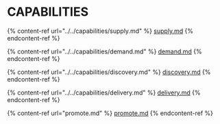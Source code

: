 # CAPABILITIES

{% content-ref url="../../capabilities/supply.md" %}
[supply.md](../../capabilities/supply.md)
{% endcontent-ref %}

{% content-ref url="../../capabilities/demand.md" %}
[demand.md](../../capabilities/demand.md)
{% endcontent-ref %}

{% content-ref url="../../capabilities/discovery.md" %}
[discovery.md](../../capabilities/discovery.md)
{% endcontent-ref %}

{% content-ref url="../../capabilities/delivery.md" %}
[delivery.md](../../capabilities/delivery.md)
{% endcontent-ref %}

{% content-ref url="promote.md" %}
[promote.md](promote.md)
{% endcontent-ref %}

